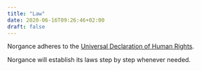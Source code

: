 ```yaml
---
title: "Law"
date: 2020-06-16T09:26:46+02:00
draft: false
---
```


Norgance adheres to the [Universal Declaration of Human Rights](https://en.wikisource.org/wiki/Universal_Declaration_of_Human_Rights).

Norgance will establish its laws step by step whenever needed.